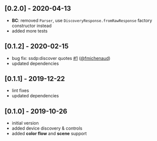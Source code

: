 ## [0.2.0] - 2020-04-13
* **BC**: removed `Parser`, use `DiscoveryResponse.fromRawResponse` factory constructor instead
* added more tests

## [0.1.2] - 2020-02-15
* bug fix: ssdp:discover quotes [#1](https://github.com/janstol/yeedart/issues/1) ([@fmichenaud](https://github.com/fmichenaud))
* updated dependencies

## [0.1.1] - 2019-12-22
* lint fixes
* updated dependencies

## [0.1.0] - 2019-10-26
* initial version
* added device discovery & controls
* added **color flow** and **scene** support
